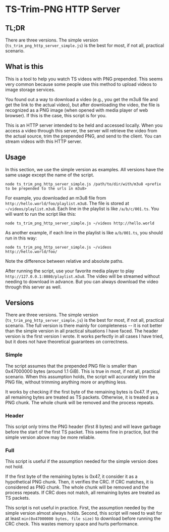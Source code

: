 # TS-Trim-PNG HTTP Server

## TL;DR

There are three versions. The simple version (`ts_trim_png_http_server_simple.js`) is the best for most, if not all, practical scenario.

## What is this

This is a tool to help you watch TS videos with PNG prepended. This seems very common because some people use this method to upload videos to image storage services.

You found out a way to download a video (e.g., you get the m3u8 file and get the link to the actual video), but after downloading the video, the file is recognized as a PNG image (when opened with media player of web browser). If this is the case, this script is for you.

This is an HTTP server intended to be held and accessed locally. When you access a video through this server, the server will retrieve the video from the actual source, trim the prepended PNG, and send to the client. You can stream videos with this HTTP server.

## Usage

In this section, we use the simple version as examples. All versions have the same usage except the name of the script.

```
node ts_trim_png_http_server_simple.js /path/to/dir/with/m3u8 <prefix to be prepended to the urls in m3u8>
```

For example, you downloaded an m3u8 file from `http://hello.world/foo/playlist.m3u8`. The file is stored at `~/videos/playlist.m3u8`. Each line in the playlist is like `/a/b/c/001.ts`. You will want to run the script like this:

```
node ts_trim_png_http_server_simple.js ~/videos http://hello.world
```

As another example, if each line in the playlist is like `a/b/001.ts`, you should run in this way:

```
node ts_trim_png_http_server_simple.js ~/videos http://hello.world/foo/
```

Note the difference between relative and absolute paths.

After running the script, use your favorite media player to play `http://127.0.0.1:8080/playlist.m3u8`. The video will be streamed without needing to download in advance. But you can always download the video through this server as well.

## Versions

There are three versions. The simple version (`ts_trim_png_http_server_simple.js`) is the best for most, if not all, practical scenario. The full version is there mainly for completeness -- it is not better than the simple version in all practical situations I have faced. The header version is the first version I wrote. It works perfectly in all cases I have tried, but it does not have theoretical guarantees on correctness.

### Simple

The script assumes that the prepended PNG file is smaller than 0x47000000 bytes (around 1.1 GiB). This is true in most, if not all, practical scenario. When this assumption holds, the script will accurately trim the PNG file, without trimming anything more or anything less.

It works by checking if the first byte of the remaining bytes is 0x47. If yes, all remaining bytes are treated as TS packets. Otherwise, it is treated as a PNG chunk. The whole chunk will be removed and the process repeats.

### Header

This script only trims the PNG header (first 8 bytes) and will leave garbage before the start of the first TS packet. This seems fine in practice, but the simple version above may be more reliable.

### Full

This script is useful if the assumption needed for the simple version does not hold.

If the first byte of the remaining bytes is 0x47, it consider it as a hypothetical PNG chunk. Then, it verifies the CRC. If CRC matches, it is considered as PNG chunk. The whole chunk will be removed and the process repeats. If CRC does not match, all remaining bytes are treated as TS packets.

This script is not useful in practice. First, the assumption needed by the simple version almost always holds. Second, this script will need to wait for at least `min(0x47000000 bytes, file size)` to download before running the CRC check. This wastes memory space and hurts performance.

